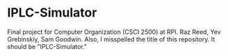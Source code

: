 # IPLC-Simulator
Final project for Computer Organization (CSCI 2500) at RPI. Raz Reed, Yev Grebinskiy, Sam Goodwin.
Also, I misspelled the title of this repository. It should be "IPLC-Simulator."
